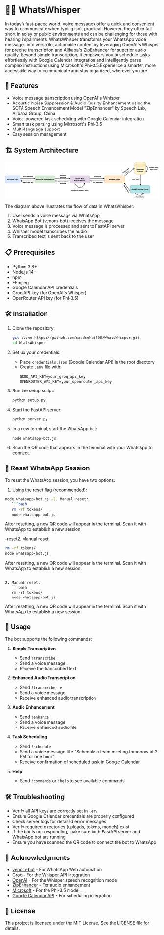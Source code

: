 # 🎤💬 WhatsWhisper
In today’s fast-paced world, voice messages offer a quick and convenient way to communicate when typing isn’t practical. However, they often fall short in noisy or public environments and can be challenging for those with hearing impairments. WhatsWhisper transforms your WhatsApp voice messages into versatile, actionable content by leveraging OpenAI's Whisper for precise transcription and Alibaba's ZipEnhancer for superior audio quality. Beyond simple transcription, it empowers you to schedule tasks effortlessly with Google Calendar integration and intelligently parse complex instructions using Microsoft's Phi-3.5.Experience a smarter, more accessible way to communicate and stay organized, wherever you are.

## 🚀 Features

- Voice message transcription using OpenAI's Whisper
- Acoustic Noise Suppression & Audio Quality Enhancement using the SOTA Speech Enhancement Model "ZipEnhancer" by Speech Lab, Alibaba Group, China
- Voice-powered task scheduling with Google Calendar integration
- Smart task parsing using Microsoft's Phi-3.5
- Multi-language support
- Easy session management

## 🏗️ System Architecture

<div align="center">
  <img src="Media/diagram.png" alt="WhatsWhisper System Architecture">
</div>

The diagram above illustrates the flow of data in WhatsWhisper:
1. User sends a voice message via WhatsApp
2. WhatsApp Bot (venom-bot) receives the message
3. Voice message is processed and sent to FastAPI server
4. Whisper model transcribes the audio
5. Transcribed text is sent back to the user

## 📋 Prerequisites

- Python 3.8+
- Node.js 14+
- npm
- FFmpeg
- Google Calendar API credentials
- Groq API key (for OpenAI's Whisper)
- OpenRouter API key (for Phi-3.5)

## 🛠️ Installation

1. Clone the repository:
   ```bash
   git clone https://github.com/saadsohail05/WhatsWhisper.git
   cd WhatsWhisper
   ```

2. Set up your credentials:
   - Place `credentials.json` (Google Calendar API) in the root directory
   - Create `.env` file with:
     ```
     GROQ_API_KEY=your_groq_api_key
     OPENROUTER_API_KEY=your_openrouter_api_key
     ```

3. Run the setup script:
   ```bash
   python setup.py
   ```

4. Start the FastAPI server:
   ```bash
   python server.py
   ```

5. In a new terminal, start the WhatsApp bot:
   ```bash
   node whatsapp-bot.js
   ```

5. Scan the QR code that appears in the terminal with your WhatsApp to connect.

## 🔄 Reset WhatsApp Session

To reset the WhatsApp session, you have two options:

1. Using the reset flag (recommended):
```bash
node whatsapp-bot.js -2. Manual reset:
   ```bash
   rm -rf tokens/
   node whatsapp-bot.js
   ```

After resetting, a new QR code will appear in the terminal. Scan it with WhatsApp to establish a new session.

-reset2. Manual reset:
   ```bash
   rm -rf tokens/
   node whatsapp-bot.js
   ```

After resetting, a new QR code will appear in the terminal. Scan it with WhatsApp to establish a new session.


```

2. Manual reset:
   ```bash
   rm -rf tokens/
   node whatsapp-bot.js
   ```

After resetting, a new QR code will appear in the terminal. Scan it with WhatsApp to establish a new session.

## 📖 Usage

The bot supports the following commands:

1. **Simple Transcription**
   - Send `!transcribe`
   - Send a voice message
   - Receive the transcribed text

2. **Enhanced Audio Transcription**
   - Send `!transcribe -e`
   - Send a voice message
   - Receive enhanced audio transcription

3. **Audio Enhancement**
   - Send `!enhance`
   - Send a voice message
   - Receive enhanced audio file

4. **Task Scheduling**
   - Send `!schedule`
   - Send a voice message like "Schedule a team meeting tomorrow at 2 PM for one hour"
   - Receive confirmation of scheduled task in Google Calendar

5. **Help**
   - Send `!commands` or `!help` to see available commands

## 🛠️ Troubleshooting

- Verify all API keys are correctly set in `.env`
- Ensure Google Calendar credentials are properly configured
- Check server logs for detailed error messages
- Verify required directories (uploads, tokens, models) exist
- If the bot is not responding, make sure both FastAPI server and WhatsApp bot are running
- Ensure you have scanned the QR code to connect the bot to WhatsApp

## 🙏 Acknowledgments

- [venom-bot](https://github.com/orkestral/venom) - For WhatsApp Web automation
- [Groq](https://groq.com/) - For the Whisper API integration
- [OpenAI](https://openai.com/research/whisper) - For the Whisper speech recognition model
- [ZipEnhancer](https://zipenhancer.github.io/ZipEnhancer/) - For audio enhancement
- [Microsoft](https://www.microsoft.com/) - For the Phi-3.5 model
- [Google Calendar API](https://developers.google.com/calendar) - For scheduling integration

## 📄 License

This project is licensed under the MIT License. See the [LICENSE](LICENSE) file for details.
